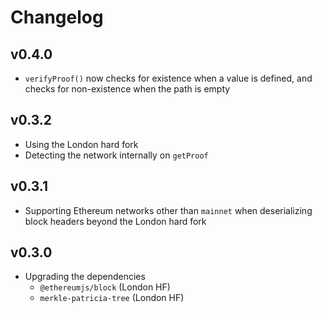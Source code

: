 # Changelog

## v0.4.0
- `verifyProof()` now checks for existence when a value is defined, and checks for non-existence when the path is empty

## v0.3.2

- Using the London hard fork
- Detecting the network internally on `getProof`

## v0.3.1

- Supporting Ethereum networks other than `mainnet` when deserializing block headers beyond the London hard fork

## v0.3.0

- Upgrading the dependencies
  - `@ethereumjs/block` (London HF)
  - `merkle-patricia-tree` (London HF)

